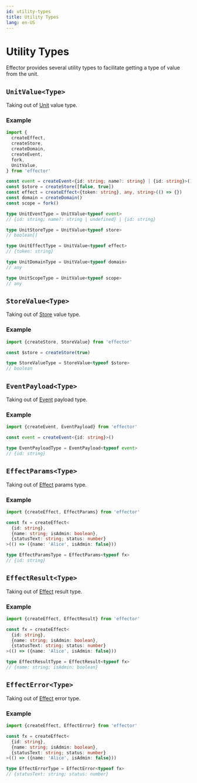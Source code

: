 ```yaml
---
id: utility-types
title: Utility Types
lang: en-US
---
```


# Utility Types

Effector provides several utility types to facilitate getting a type of value from the unit.

## `UnitValue<Type>`

Taking out of [Unit](/explanation/glossary.md#common-unit) value type.

### Example

```ts
import {
  createEffect,
  createStore,
  createDomain,
  createEvent,
  fork,
  UnitValue,
} from 'effector'

const event = createEvent<{id: string; name?: string} | {id: string}>()
const $store = createStore([false, true])
const effect = createEffect<{token: string}, any, string>(() => {})
const domain = createDomain()
const scope = fork()

type UnitEventType = UnitValue<typeof event>
// {id: string; name?: string | undefined} | {id: string}

type UnitStoreType = UnitValue<typeof store>
// boolean[]

type UnitEffectType = UnitValue<typeof effect>
// {token: string}

type UnitDomainType = UnitValue<typeof domain>
// any

type UnitScopeType = UnitValue<typeof scope>
// any
```

## `StoreValue<Type>`

Taking out of [Store](/api/effector/Store.md) value type.

### Example

```ts
import {createStore, StoreValue} from 'effector'

const $store = createStore(true)

type StoreValueType = StoreValue<typeof $store>
// boolean
```

## `EventPayload<Type>`

Taking out of [Event](/api/effector/Event.md) payload type.

### Example

```ts
import {createEvent, EventPayload} from 'effector'

const event = createEvent<{id: string}>()

type EventPayloadType = EventPayload<typeof event>
// {id: string}
```

## `EffectParams<Type>`

Taking out of [Effect](/api/effector/Effect.md) params type.

### Example

```ts
import {createEffect, EffectParams} from 'effector'

const fx = createEffect<
  {id: string},
  {name: string; isAdmin: boolean},
  {statusText: string; status: number}
>(() => ({name: 'Alice', isAdmin: false}))

type EffectParamsType = EffectParams<typeof fx>
// {id: string}
```

## `EffectResult<Type>`

Taking out of [Effect](/api/effector/Effect.md) result type.

### Example

```ts
import {createEffect, EffectResult} from 'effector'

const fx = createEffect<
  {id: string},
  {name: string; isAdmin: boolean},
  {statusText: string; status: number}
>(() => ({name: 'Alice', isAdmin: false}))

type EffectResultType = EffectResult<typeof fx>
// {name: string; isAdmin: boolean}
```

## `EffectError<Type>`

Taking out of [Effect](/api/effector/Effect.md) error type.

### Example

```ts
import {createEffect, EffectError} from 'effector'

const fx = createEffect<
  {id: string},
  {name: string; isAdmin: boolean},
  {statusText: string; status: number}
>(() => ({name: 'Alice', isAdmin: false}))

type EffectErrorType = EffectError<typeof fx>
// {statusText: string; status: number}
```
